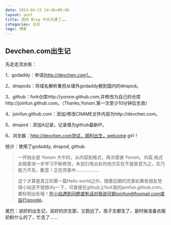 ```yaml
---
date: 2014-04-21 14:46+00:00
layout: post
title: 我的 Blog 今天开通了……
categories: 日志
tags: 博客
---
```

Devchen.com出生记
---------------
先走走流水账：

1、godaddy：申请[http://devchen.com]。

2、dnspods：将域名解析重担从墙外godaddy搬到国内的dnspod。

3、github：fork仓库http://yonsm.github.com,并修改为自己的仓库http://joinfun.github.com。（Thanks,Yonsm.第一次至少10分钟后生效）

4、joinfun.github.com：添加/修改CNAME文件内容为http://devchen.com。

5、dnspod：添加A记录，记录值为github最新IP。

6、浏览器：http://devchen.com测试，顺利出生，welcome girl！

统计：使用了godaddy, dnspod, github.

>一开始全是 Yonsm 大牛的，从内容到格式，再次感谢 Yonsm。内容,格式会随着进一步学习不断修改，未加引用出处的地方实在不是故意为之，实乃能力不及，歉意！正在完善中………………

>这个才算是真正的第一篇Hello world之作，随着后期的完善如果有朋友觉得小站还不错想diy一下，可直接在github上fork我的joinfun.github.com，要标明出处哦！在小站遇到问题或有话对我说可邮joinfun@foxmail.com或自行google。

尾巴：说好的出生记，说好的庆生那，又跑远了。孩子生都生了，是时候准备衣服奶粉什么的了，忙去了……